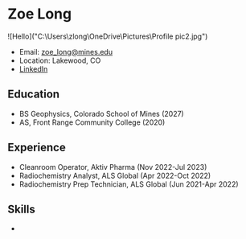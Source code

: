 # Zoe Long
![Hello]("C:\Users\zlong\OneDrive\Pictures\Profile pic2.jpg")
- Email: zoe_long@mines.edu
- Location: Lakewood, CO
- [LinkedIn](https://linkedin.com/in/z-long)

## Education
- BS Geophysics, Colorado School of Mines (2027)
- AS, Front Range Community College (2020)

## Experience
- Cleanroom Operator, Aktiv Pharma (Nov 2022-Jul 2023)
- Radiochemistry Analyst, ALS Global (Apr 2022-Oct 2022)
- Radiochemistry Prep Technician, ALS Global (Jun 2021-Apr 2022)

## Skills
-
